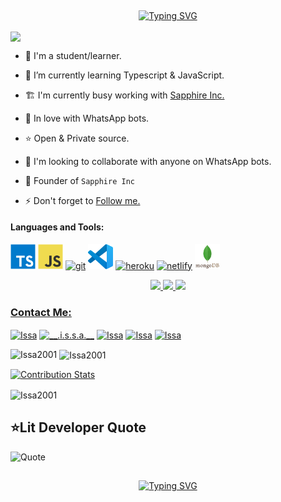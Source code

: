 ## <!-- Typing SVG -->
<p align="center">
    <a href="https://git.io/J0hKr">
        <img
        src="https://readme-typing-svg.herokuapp.com?font=Courgette&size=30&color=1B961A&lines=Konichiwa%F0%9F%91%8B.....;Welcome+to+my+profile%F0%9F%98%8D"
            alt="Typing SVG"
        />
    </a>
</p>
    <img align="center" height="auto" src="https://www.linkpicture.com/q/Hate-studying.jpg"/>
</p>

- 🎋 I'm a student/learner.

- 📑 I’m currently learning Typescript & JavaScript.

- 🏗 I'm currently busy working with [Sapphire Inc.](https://github.com/Sapphire2022)

- 🚀 In love with WhatsApp bots.

- ⭐ Open & Private source.

- 👥 I'm looking to collaborate with anyone on WhatsApp bots. 

- 👑 Founder of `Sapphire Inc`

- ⚡ Don't forget to [Follow me.](https://github.com/Issa2001)

<h4 align="left">Languages and Tools:</h4>
<p align="left">
<a href="https://www.typescript.org" target="_blank"> <img src="https://raw.githubusercontent.com/devicons/devicon/master/icons/typescript/typescript-original.svg" alt="typescript" width="40" height="40"/></a>
<a href="https://developer.mozilla.org/en-US/docs/Web/JavaScript" target="_blank"> <img src="https://raw.githubusercontent.com/devicons/devicon/master/icons/javascript/javascript-original.svg" alt="javascript" width="40" height="40"/></a>
<a href="https://www.github.com" target="_blank"> <img src="https://www.vectorlogo.zone/logos/git-scm/git-scm-icon.svg" alt="git" width="40" height="40"/></a>
<a href="https://visualstudiocode.com" target="_blank"> <img src="https://raw.githubusercontent.com/github/explore/80688e429a7d4ef2fca1e82350fe8e3517d3494d/topics/visual-studio-code/visual-studio-code.png" alt="vscode" width="40" height="40"/></a>
<a href="https://www.heroku.com" target="_blank"> <img src="https://www.vectorlogo.zone/logos/heroku/heroku-icon.svg" alt="heroku" width="40" height="40"/></a>
<a href="https://www.netlify.com" target="_blank"> <img src="https://cdn.freebiesupply.com/logos/large/2x/netlify-logo-png-transparent.png" alt="netlify" width="40" height="40"/></a>
<a href="https://dotnet.microsoft.com/" target="_blank"> <img src="https://raw.githubusercontent.com/devicons/devicon/master/icons/mongodb/mongodb-original-wordmark.svg" alt="mongodb" width="40" height="40"/></a>
</p>
    </tr>
  </tbody>
</table>

<p align="center">
  <a href="https://github.com/Issa2001/Issa2001.git">
    <img src="https://komarev.com/ghpvc/?username=Issa2001&label=Profile%20views&color=ff69b4&label=Profile+Views&style=plastic">

  </a>
  <a href="https://github.com/Issa2001?tab=stars">
    <img src="https://img.shields.io/github/stars/Issa2001?color=ff69b4&label=Stargazers&style=plastic">

  </a>
  <a href="https://github.com/https://github.com/Issa2001?tab=followers">
    <img src="https://img.shields.io/github/followers/Issa2001?color=ff69b4&label=Followers&style=plastic">

<h3 align="left">Contact Me:</h3>
<p align="left">
<a href="https://Wa.me/254115175696" target="blank"><img align="center" src="https://www.freepnglogos.com/uploads/whatsapp-logo-png-hd-2.png" alt="Issa" height="56" width="56" /></a>
<a href="https://instagram.com/__.i.s.s.a.__" target="blank"><img align="center" src="https://www.freepnglogos.com/uploads/instagram-logo-png-transparent-0.png" alt="__.i.s.s.a.__" height="54" width="54" /></a>
<a href="mailto:Issamoha020@gmail.com" target="blank"><img align="center" src="https://www.freepnglogos.com/uploads/gmail-email-logo-png-16.png" alt="Issa" height="50" width="60" /></a>
<a href="https://t.me/Issamoha2001" target="blank"><img align="center" src="https://www.freepnglogos.com/uploads/telegram-png/telegram-chat-message-mobile-send-file-smartphone-talk-16.png" alt="Issa" height="54" width="54" /></a>
<a href="https://www.facebook.com/profile.php?id=100037298193290" target="blank"><img align="center" src="https://www.freepnglogos.com/uploads/facebook-logo-icon/facebook-logo-icon-file-facebook-icon-svg-wikimedia-commons-4.png" alt="Issa" height="52" width="52" /></a>

<p><img align="left" src="https://github-readme-stats.vercel.app/api/top-langs?username=Issa2001&show_icons=true&locale=en&layout=compact" alt="Issa2001" /></p>

<p>&nbsp;<img align="center" src="https://github-readme-stats.vercel.app/api?username=Issa2001&show_icons=true&locale=en" alt="Issa2001" /></p>

[![Contribution Stats](https://next-github-tau.vercel.app/api/card?username=Issa2001)](https://github.com/Issa2001)

<p><img align="center" src="https://github-readme-streak-stats.herokuapp.com/?user=Issa2001&" alt="Issa2001" /></p>

## ⭐Lit Developer Quote
![Quote](https://github-readme-quotes.herokuapp.com/quote?font=Gabrielle&theme=graywhite&quoteCategory=programming)

 ## <!-- Typing SVG -->
<p align="center">
    <a href="https://git.io/J0hKr">
        <img
        src="https://readme-typing-svg.herokuapp.com?font=Courgette&size=25&color=4A992F&lines=Thank+you+for+visiting+my+profile%F0%9F%98%8D;Don't+forget+to+follow+me....;See+yah+%F0%9F%92%98"
            alt="Typing SVG"

</p>

